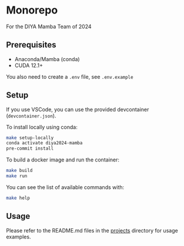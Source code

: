# Monorepo

For the DIYA Mamba Team of 2024

## Prerequisites

- Anaconda/Mamba (conda)
- CUDA 12.1+

You also need to create a `.env` file, see `.env.example`

## Setup

If you use VSCode, you can use the provided devcontainer (`devcontainer.json`).

To install locally using conda:

```bash
make setup-locally
conda activate diya2024-mamba
pre-commit install
```

To build a docker image and run the container:

```bash
make build
make run
```

You can see the list of available commands with:

```bash
make help
```

## Usage

Please refer to the README.md files in the [projects](projects) directory for usage examples.
